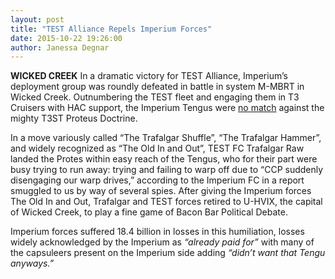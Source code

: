 ```yaml
---
layout: post
title: "TEST Alliance Repels Imperium Forces"
date: 2015-10-22 19:26:00
author: Janessa Degnar
---
```


**WICKED CREEK** In a dramatic victory for TEST Alliance, Imperium’s deployment
group was roundly defeated in battle in system M-MBRT in Wicked Creek.
Outnumbering the TEST fleet and engaging them in T3 Cruisers with HAC support,
the Imperium Tengus were [no
match](http://evf-eve.com/services/brcat/?s=591&b=6734999&e=90&t=urqb&r=1)
against the mighty T3ST Proteus Doctrine. 

In a move variously called “The Trafalgar Shuffle”, “The Trafalgar Hammer”, and
widely recognized as “The Old In and Out”, TEST FC Trafalgar Raw landed the
Protes within easy reach of the Tengus, who for their part were busy trying to
run away: trying and failing to warp off due to “CCP suddenly disengaging our
warp drives,” according to the Imperium FC in a report smuggled to us by way of
several spies. After giving the Imperium forces The Old In and Out, Trafalgar
and TEST forces retired to U-HVIX, the capital of Wicked Creek, to play a fine
game of Bacon Bar Political Debate.

Imperium forces suffered 18.4 billion in losses in this humiliation, losses
widely acknowledged by the Imperium as _“already paid for”_ with many of the
capsuleers present on the Imperium side adding _“didn’t want that Tengu
anyways.”_
